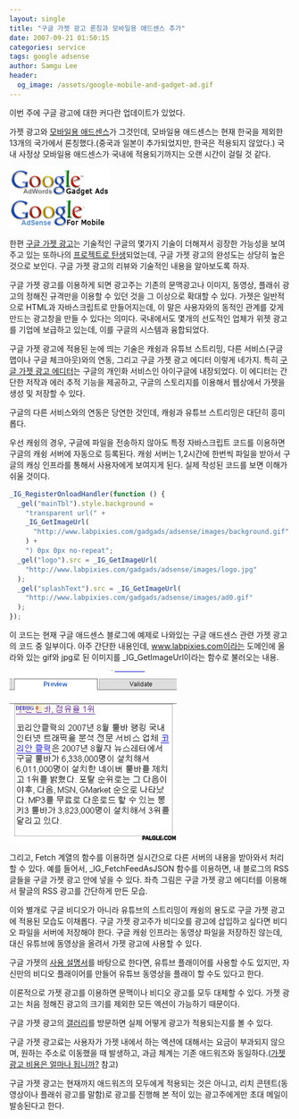 ```yaml
---
layout: single
title: "구글 가젯 광고 론칭과 모바일용 애드센스 추가"
date: 2007-09-21 01:50:15
categories: service
tags: google adsense
author: Samgu Lee
header:
  og_image: /assets/google-mobile-and-gadget-ad.gif
---
```


이번 주에 구글 광고에 대한 커다란 업데이트가 있었다.

가젯 광고와 [모바일용 애드센스](http://adsense.blogspot.com/2007/09/here-comes-mobile.html)가 그것인데, 모바일용 애드센스는 현재 한국을 제외한 13개의 국가에서 론칭했다.(중국과 일본이 추가되었지만, 한국은 적용되지 않았다.) 국내 사정상 모바일용 애드센스가 국내에 적용되기까지는 오랜 시간이 걸릴 것 같다.

![모바일용 애드센스와 구글 가젯 광고](/assets/google-mobile-and-gadget-ad.gif)

한편 [구글 가젯 광고](http://www.google.com/adwords/gadgetads/)는 기술적인 구글의 몇가지 기술이 더해져서 굉장한 가능성을 보여주고 있는 또하나의 [프로젝트로 탄생](http://adsense.blogspot.com/2007/09/introducing-google-gadget-ads.html)되었는데, 구글 가젯 광고의 완성도는 상당히 높은 것으로 보인다. 구글 가젯 광고의 리뷰와 기술적인 내용을 알아보도록 하자.

구글 가젯 광고를 이용하게 되면 광고주는 기존의 문맥광고나 이미지, 동영상, 플래쉬 광고의 정해진 규격만을 이용할 수 있던 것을 그 이상으로 확대할 수 있다. 가젯은 일반적으로 HTML과 자바스크립트로 만들어지는데, 이 말은 사용자와의 동적인 관계를 갖게 만드는 광고창을 만들 수 있다는 의미다. 국내에서도 몇개의 선도적인 업체가 위젯 광고를 기업에 보급하고 있는데, 이를 구글의 시스템과 융합되었다.

구글 가젯 광고에 적용된 눈에 띄는 기술은 캐슁과 유튜브 스트리밍, 다른 서비스(구글 맵이나 구글 체크아웃)와의 연동, 그리고 구글 가젯 광고 에디터 이렇게 네가지. 특히 [구글 가젯 광고 에디터](http://www.google.com/ig/modules/gadgetads.html)는 구글의 개인화 서비스인 아이구글에 내장되었다. 이 에디터는 간단한 저작과 에러 추적 기능을 제공하고, 구글의 스토리지를 이용해서 웹상에서 가젯을 생성 및 저장할 수 있다.

구글의 다른 서비스와의 연동은 당연한 것인데, 캐슁과 유튜브 스트리밍은 대단히 흥미롭다.

우선 캐슁의 경우, 구글에 파일을 전송하지 않아도 특정 자바스크립트 코드를 이용하면 구글의 캐슁 서버에 자동으로 등록된다. 캐슁 서버는 1,2시간에 한번씩 파일을 받아서 구글의 캐싱 인프라를 통해서 사용자에게 보여지게 된다. 실제 작성된 코드를 보면 이해가 쉬울 것이다.

```js
_IG_RegisterOnloadHandler(function () {
  _gel("mainTbl").style.background =
    "transparent url(" +
    _IG_GetImageUrl(
      "http://www.labpixies.com/gadgads/adsense/images/background.gif"
    ) +
    ") 0px 0px no-repeat";
  _gel("logo").src = _IG_GetImageUrl(
    "http://www.labpixies.com/gadgads/adsense/images/logo.jpg"
  );
  _gel("splashText").src = _IG_GetImageUrl(
    "http://www.labpixies.com/gadgads/adsense/images/ad0.gif"
  );
});
```

이 코드는 현재 구글 애드센스 블로그에 예제로 나와있는 구글 애드센스 관련 가젯 광고의 코드 중 일부이다. 아주 간단한 내용인데, www.labpixies.com이라는 도메인에 올라와 있는 gif와 jpg로 된 이미지를 \_IG_GetImageUrl이라는 함수로 불러오는 내용.

![구글 가젯 광고 에디터의 팔글 RSS](/assets/palgle-in-google-gadget-ad.gif)

그리고, Fetch 계열의 함수를 이용하면 실시간으로 다른 서버의 내용을 받아와서 처리할 수 있다. 예를 들어서, \_IG_FetchFeedAsJSON 함수를 이용하면, 내 블로그의 RSS글들을 구글 가젯 광고 안에 넣을 수 있다. 좌측 그림은 구글 가젯 광고 에디터를 이용해서 팔글의 RSS 광고를 간단하게 만든 모습.

이와 별개로 구글 비디오가 아니라 유튜브의 스트리밍이 캐슁의 용도로 구글 가젯 광고에 적용된 모습도 이채롭다. 구글 가젯 광고주가 비디오를 광고에 삽입하고 싶다면 비디오 파일을 서버에 저장해야 한다. 구글 캐슁 인프라는 동영상 파일을 저장하진 않는데, 대신 유튜브에 동영상을 올려서 가젯 광고에 사용할 수 있다.

구글 가젯의 [사용 설명서](http://www.google.com/adwords/gadgetads/tutorial.html#video)를 바탕으로 한다면, 유튜브 플래이어를 사용할 수도 있지만, 자신만의 비디오 플래이어를 만들어 유튜브 동영상을 플래이 할 수도 있다고 한다.

이론적으로 가젯 광고를 이용하면 문맥이나 비디오 광고를 모두 대체할 수 있다. 가젯 광고는 처음 정해진 광고의 크기를 제외한 모든 엑션이 가능하기 때문이다.

구글 가젯 광고의 [갤러리](http://www.google.com/adwords/gadgetads/gallery.html)를 방문하면 실제 어떻게 광고가 적용되는지를 볼 수 있다.

구글 가젯 광고료는 사용자가 가젯 내에서 하는 엑션에 대해서는 요금이 부과되지 않으며, 원하는 주소로 이동했을 때 발생하고, 과금 체계는 기존 애드워즈와 동일하다.([가젯 광고 비용은 얼마나 됩니까?](https://adwords.google.com/support/bin/answer.py?answer=74802&topic=12549) 참고)

구글 가젯 광고는 현재까지 애드워즈의 모두에게 적용되는 것은 아니고, 리치 콘텐트(동영상이나 플래쉬 광고를 말함)로 광고를 진행해 본 적이 있는 광고주에게만 초대 메일이 발송된다고 한다.
